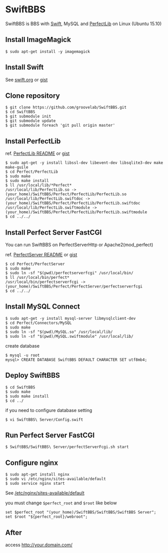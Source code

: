 # SwiftBBS

SwiftBBS is BBS with [Swift](https://github.com/apple/swift), MySQL and [PerfectLib](https://github.com/PerfectlySoft/Perfect) on Linux (Ubuntu 15.10)

## Install ImageMagick

```
$ sudo apt-get install -y imagemagick
```

## Install Swift

See [swift.org](https://swift.org/getting-started/#installing-swift) or [gist](https://gist.github.com/groovelab/dc2a434e2db0b27320ac#swift%E3%81%AE%E3%82%A4%E3%83%B3%E3%82%B9%E3%83%88%E3%83%BC%E3%83%AB)

## Clone repository

```
$ git clone https://github.com/groovelab/SwiftBBS.git
$ cd SwiftBBS
$ git submodule init
$ git submodule update
$ git submodule foreach 'git pull origin master'
```

## Install PerfectLib

ref. [PerfectLib README](https://github.com/PerfectlySoft/Perfect/tree/master/PerfectLib#perfectlib) or [gist](https://gist.github.com/groovelab/dc2a434e2db0b27320ac#perfectlib-%E3%82%A4%E3%83%B3%E3%82%B9%E3%83%88%E3%83%BC%E3%83%AB)

```
$ sudo apt-get -y install libssl-dev libevent-dev libsqlite3-dev make make-guile
$ cd Perfect/PerfectLib
$ sudo make
$ sudo make install
$ ll /usr/local/lib/*Perfect*
/usr/local/lib/PerfectLib.so -> (your_home)/SwiftBBS/Perfect/PerfectLib/PerfectLib.so
/usr/local/lib/PerfectLib.swiftdoc -> (your_home)/SwiftBBS/Perfect/PerfectLib/PerfectLib.swiftdoc
/usr/local/lib/PerfectLib.swiftmodule -> (your_home)/SwiftBBS/Perfect/PerfectLib/PerfectLib.swiftmodule
$ cd ../../ 
```

## Install Perfect Server FastCGI

You can run SwiftBBS on PerfectServerHttp or Apache2(mod_perfect)

ref. [PerfectServer README](https://github.com/PerfectlySoft/Perfect/tree/master/PerfectServer#perfect-server) or [gist](https://gist.github.com/groovelab/dc2a434e2db0b27320ac#perfectserver%E3%82%92%E3%82%A4%E3%83%B3%E3%82%B9%E3%83%88%E3%83%BC%E3%83%AB)

```
$ cd Perfect/PerfectServer
$ sudo make
$ sudo ln -sf "$(pwd)/perfectserverfcgi" /usr/local/bin/
$ ll /usr/local/bin/perfect*
/usr/local/bin/perfectserverfcgi -> (your_home)/SwiftBBS/Perfect/PerfectServer/perfectserverfcgi
$ cd ../../
```

## Install MySQL Connect

```
$ sudo apt-get -y install mysql-server libmysqlclient-dev
$ cd Perfect/Connectors/MySQL
$ sudo make
$ sudo ln -sf "$(pwd)/MySQL.so" /usr/local/lib/
$ sudo ln -sf "$(pwd)/MySQL.swiftmodule" /usr/local/lib/
```

create database

```
$ mysql -u root
mysql> CREATE DATABASE SwiftBBS DEFAULT CHARACTER SET utf8mb4;
```

## Deploy SwiftBBS

```
$ cd SwiftBBS
$ sudo make
$ sudo make install
$ cd ../
```

if you need to configure database setting

```
$ vi SwiftBBS\ Server/Config.swift
```

## Run Perfect Server FastCGI

```
$ SwiftBBS/SwiftBBS\ Server/perfectServerFcgi.sh start
```

## Configure nginx

```
$ sudo apt-get install nginx
$ sudo vi /etc/nginx/sites-available/default
$ sudo service nginx start
```

See [/etc/nginx/sites-available/default](https://gist.github.com/groovelab/fae744207b96133ebd4a#file-your-domain-com)

you must change ```$perfect_root``` and ```$root``` like below

```
set $perfect_root "(your_home)/SwiftBBS/SwiftBBS/SwiftBBS Server";
set $root "${perfect_root}/webroot";
```
## After

access http://your.domain.com/


